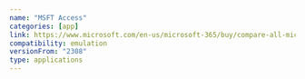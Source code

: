 ```yaml
---
name: "MSFT Access"
categories: [app]
link: https://www.microsoft.com/en-us/microsoft-365/buy/compare-all-microsoft-365-products
compatibility: emulation
versionFrom: "2308"
type: applications
---
```


